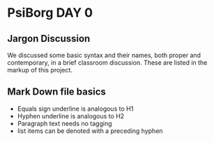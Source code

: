 PsiBorg DAY 0
=============

Jargon Discussion
-----------------

We discussed some basic syntax and their names, both proper and contemporary, in a brief classroom discussion. These are listed in the markup of this project.

Mark Down file basics
---------------------

- Equals sign underline is analogous to H1
- Hyphen underline is analogous to H2
- Paragraph text needs no tagging
- list items can be denoted with a preceding hyphen
